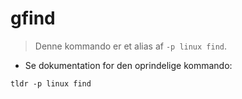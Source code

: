 # gfind

> Denne kommando er et alias af `-p linux find`.

- Se dokumentation for den oprindelige kommando:

`tldr -p linux find`
